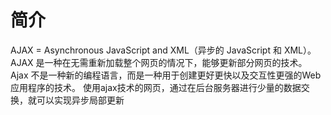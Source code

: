 # 简介

AJAX = Asynchronous JavaScript and XML（异步的 JavaScript 和 XML）。
AJAX 是一种在无需重新加载整个网页的情况下，能够更新部分网页的技术。
Ajax 不是一种新的编程语言，而是一种用于创建更好更快以及交互性更强的Web应用程序的技术。
使用ajax技术的网页，通过在后台服务器进行少量的数据交换，就可以实现异步局部更新

